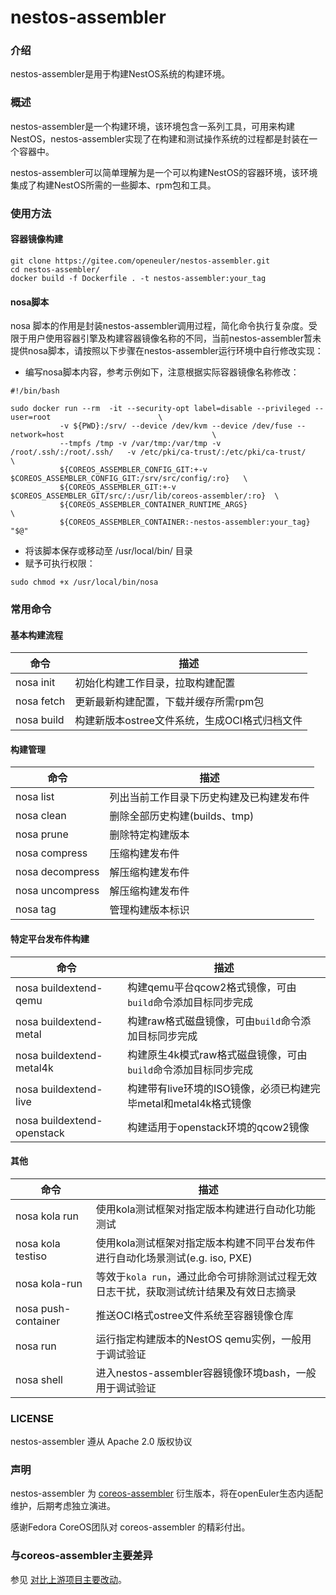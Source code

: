 # nestos-assembler

### 介绍
nestos-assembler是用于构建NestOS系统的构建环境。

### 概述
nestos-assembler是一个构建环境，该环境包含一系列工具，可用来构建NestOS，nestos-assembler实现了在构建和测试操作系统的过程都是封装在一个容器中。

nestos-assembler可以简单理解为是一个可以构建NestOS的容器环境，该环境集成了构建NestOS所需的一些脚本、rpm包和工具。

### 使用方法

#### 容器镜像构建
```
git clone https://gitee.com/openeuler/nestos-assembler.git
cd nestos-assembler/
docker build -f Dockerfile . -t nestos-assembler:your_tag
```
#### nosa脚本
nosa 脚本的作用是封装nestos-assembler调用过程，简化命令执行复杂度。受限于用户使用容器引擎及构建容器镜像名称的不同，当前nestos-assembler暂未提供nosa脚本，请按照以下步骤在nestos-assembler运行环境中自行修改实现：
- 编写nosa脚本内容，参考示例如下，注意根据实际容器镜像名称修改：
```
#!/bin/bash

sudo docker run --rm  -it --security-opt label=disable --privileged --user=root                        \
           -v ${PWD}:/srv/ --device /dev/kvm --device /dev/fuse --network=host                                 \
           --tmpfs /tmp -v /var/tmp:/var/tmp -v /root/.ssh/:/root/.ssh/   -v /etc/pki/ca-trust/:/etc/pki/ca-trust/                                        \
           ${COREOS_ASSEMBLER_CONFIG_GIT:+-v $COREOS_ASSEMBLER_CONFIG_GIT:/srv/src/config/:ro}   \
           ${COREOS_ASSEMBLER_GIT:+-v $COREOS_ASSEMBLER_GIT/src/:/usr/lib/coreos-assembler/:ro}  \
           ${COREOS_ASSEMBLER_CONTAINER_RUNTIME_ARGS}                                            \
           ${COREOS_ASSEMBLER_CONTAINER:-nestos-assembler:your_tag} "$@"
```
- 将该脚本保存或移动至 /usr/local/bin/ 目录
- 赋予可执行权限：
```
sudo chmod +x /usr/local/bin/nosa
```

### 常用命令
#### 基本构建流程
|  命令   |   描述  |
| --- | --- |
| nosa init  |  初始化构建工作目录，拉取构建配置   |
| nosa fetch  |  更新最新构建配置，下载并缓存所需rpm包   |
| nosa build  |  构建新版本ostree文件系统，生成OCI格式归档文件  |

#### 构建管理
|  命令   |   描述  |
| --- | --- |
| nosa list  |  列出当前工作目录下历史构建及已构建发布件   |
| nosa clean  |  删除全部历史构建(builds、tmp)   |
| nosa prune  |  删除特定构建版本 |
| nosa compress | 压缩构建发布件 |
| nosa decompress | 解压缩构建发布件 |
| nosa uncompress | 解压缩构建发布件 |
| nosa tag | 管理构建版本标识 |

#### 特定平台发布件构建
|  命令   |   描述  |
| --- | --- |
| nosa buildextend-qemu| 构建qemu平台qcow2格式镜像，可由`build`命令添加目标同步完成 |
| nosa buildextend-metal| 构建raw格式磁盘镜像，可由`build`命令添加目标同步完成 |
| nosa buildextend-metal4k| 构建原生4k模式raw格式磁盘镜像，可由`build`命令添加目标同步完成 |
| nosa buildextend-live| 构建带有live环境的ISO镜像，必须已构建完毕metal和metal4k格式镜像 |
| nosa buildextend-openstack| 构建适用于openstack环境的qcow2镜像 |

#### 其他
|  命令   |   描述  |
| --- | --- |
| nosa kola run | 使用kola测试框架对指定版本构建进行自动化功能测试 |
| nosa kola testiso |使用kola测试框架对指定版本构建不同平台发布件进行自动化场景测试(e.g. iso, PXE)|
| nosa kola-run | 等效于`kola run`，通过此命令可排除测试过程无效日志干扰，获取测试统计结果及有效日志摘录|
| nosa push-container | 推送OCI格式ostree文件系统至容器镜像仓库 |
| nosa run | 运行指定构建版本的NestOS qemu实例，一般用于调试验证 |
| nosa shell | 进入nestos-assembler容器镜像环境bash，一般用于调试验证 |

### LICENSE

nestos-assembler 遵从 Apache 2.0 版权协议

### 声明

nestos-assembler 为 [coreos-assembler](https://github.com/coreos/coreos-assembler) 衍生版本，将在openEuler生态内适配维护，后期考虑独立演进。

感谢Fedora CoreOS团队对 coreos-assembler 的精彩付出。

### 与coreos-assembler主要差异

参见 [对比上游项目主要改动](./docs/changelog-compared-with-upstream.md)。
